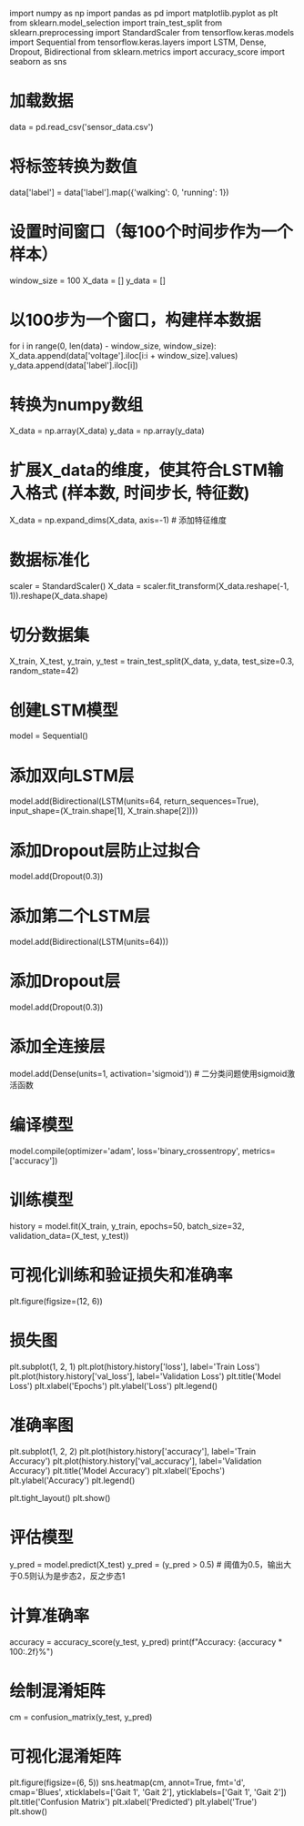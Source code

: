 import numpy as np
import pandas as pd
import matplotlib.pyplot as plt
from sklearn.model_selection import train_test_split
from sklearn.preprocessing import StandardScaler
from tensorflow.keras.models import Sequential
from tensorflow.keras.layers import LSTM, Dense, Dropout, Bidirectional
from sklearn.metrics import accuracy_score
import seaborn as sns

# 加载数据
data = pd.read_csv('sensor_data.csv')

# 将标签转换为数值
data['label'] = data['label'].map({'walking': 0, 'running': 1})

# 设置时间窗口（每100个时间步作为一个样本）
window_size = 100
X_data = []
y_data = []

# 以100步为一个窗口，构建样本数据
for i in range(0, len(data) - window_size, window_size):
    X_data.append(data['voltage'].iloc[i:i + window_size].values)
    y_data.append(data['label'].iloc[i])

# 转换为numpy数组
X_data = np.array(X_data)
y_data = np.array(y_data)

# 扩展X_data的维度，使其符合LSTM输入格式 (样本数, 时间步长, 特征数)
X_data = np.expand_dims(X_data, axis=-1)  # 添加特征维度

# 数据标准化
scaler = StandardScaler()
X_data = scaler.fit_transform(X_data.reshape(-1, 1)).reshape(X_data.shape)

# 切分数据集
X_train, X_test, y_train, y_test = train_test_split(X_data, y_data, test_size=0.3, random_state=42)

# 创建LSTM模型
model = Sequential()

# 添加双向LSTM层
model.add(Bidirectional(LSTM(units=64, return_sequences=True), input_shape=(X_train.shape[1], X_train.shape[2])))

# 添加Dropout层防止过拟合
model.add(Dropout(0.3))

# 添加第二个LSTM层
model.add(Bidirectional(LSTM(units=64)))

# 添加Dropout层
model.add(Dropout(0.3))

# 添加全连接层
model.add(Dense(units=1, activation='sigmoid'))  # 二分类问题使用sigmoid激活函数

# 编译模型
model.compile(optimizer='adam', loss='binary_crossentropy', metrics=['accuracy'])

# 训练模型
history = model.fit(X_train, y_train, epochs=50, batch_size=32, validation_data=(X_test, y_test))

# 可视化训练和验证损失和准确率
plt.figure(figsize=(12, 6))

# 损失图
plt.subplot(1, 2, 1)
plt.plot(history.history['loss'], label='Train Loss')
plt.plot(history.history['val_loss'], label='Validation Loss')
plt.title('Model Loss')
plt.xlabel('Epochs')
plt.ylabel('Loss')
plt.legend()

# 准确率图
plt.subplot(1, 2, 2)
plt.plot(history.history['accuracy'], label='Train Accuracy')
plt.plot(history.history['val_accuracy'], label='Validation Accuracy')
plt.title('Model Accuracy')
plt.xlabel('Epochs')
plt.ylabel('Accuracy')
plt.legend()

plt.tight_layout()
plt.show()

# 评估模型
y_pred = model.predict(X_test)
y_pred = (y_pred > 0.5)  # 阈值为0.5，输出大于0.5则认为是步态2，反之步态1

# 计算准确率
accuracy = accuracy_score(y_test, y_pred)
print(f"Accuracy: {accuracy * 100:.2f}%")

# 绘制混淆矩阵
cm = confusion_matrix(y_test, y_pred)

# 可视化混淆矩阵
plt.figure(figsize=(6, 5))
sns.heatmap(cm, annot=True, fmt='d', cmap='Blues', xticklabels=['Gait 1', 'Gait 2'], yticklabels=['Gait 1', 'Gait 2'])
plt.title('Confusion Matrix')
plt.xlabel('Predicted')
plt.ylabel('True')
plt.show()
